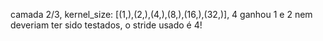 camada 2/3, kernel_size: [(1,),(2,),(4,),(8,),(16,),(32,)], 
4 ganhou
1 e 2 nem deveriam ter sido testados, o stride usado é 4!
